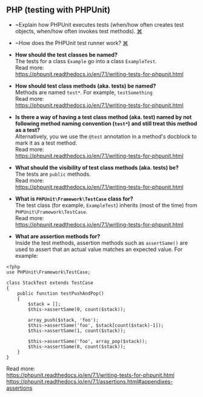 ## PHP (testing with PHPUnit)
- ~Explain how PHPUnit executes tests (when/how often creates test objects, when/how often invokes test methods).
<a href="#" title="...">⌘</a>

- ~How does the PHPUnit test runner work?
<a href="#" title="...">⌘</a>

- **How should the test classes be named?**  
The tests for a class `Example` go into a class `ExampleTest`.  
Read more:  
https://phpunit.readthedocs.io/en/7.1/writing-tests-for-phpunit.html  

- **How should test class methods (aka. tests) be named?**  
Methods are named `test*`. For example, `testSomething`  
Read more:  
https://phpunit.readthedocs.io/en/7.1/writing-tests-for-phpunit.html  

- **Is there a way of having a test class method (aka. test) named by not following method naming convention (`test*`) and still treat this method as a test?**  
Alternatively, you we use the `@test` annotation in a method's docblock to mark it as a test method.  
Read more:  
https://phpunit.readthedocs.io/en/7.1/writing-tests-for-phpunit.html  

- **What should the visibility of test class methods (aka. tests) be?**  
The tests are `public` methods.  
Read more:  
https://phpunit.readthedocs.io/en/7.1/writing-tests-for-phpunit.html  

- **What is `PHPUnit\Framework\TestCase` class for?**  
The test class (for example, `ExampleTest`) inherits (most of the time) from `PHPUnit\Framework\TestCase`.  
Read more:  
https://phpunit.readthedocs.io/en/7.1/writing-tests-for-phpunit.html  

- **What are assertion methods for?**  
Inside the test methods, assertion methods such as `assertSame()` are used to assert that an actual value matches an expected value. For example:  
```
<?php
use PHPUnit\Framework\TestCase;

class StackTest extends TestCase
{
    public function testPushAndPop()
    {
        $stack = [];
        $this->assertSame(0, count($stack));

        array_push($stack, 'foo');
        $this->assertSame('foo', $stack[count($stack)-1]);
        $this->assertSame(1, count($stack));

        $this->assertSame('foo', array_pop($stack));
        $this->assertSame(0, count($stack));
    }
}
```
Read more:  
https://phpunit.readthedocs.io/en/7.1/writing-tests-for-phpunit.html  
https://phpunit.readthedocs.io/en/7.1/assertions.html#appendixes-assertions  

